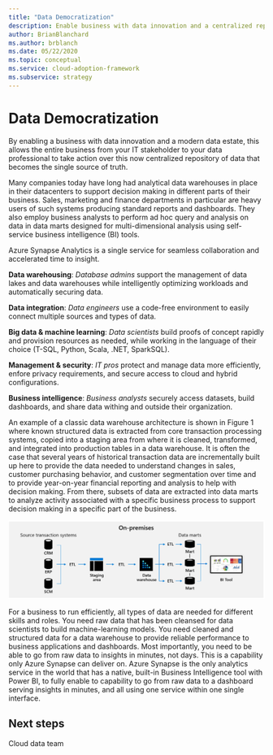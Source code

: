 ```yaml
---
title: "Data Democratization"
description: Enable business with data innovation and a centralized repository of data that becomes the single source of truth.
author: BrianBlanchard
ms.author: brblanch
ms.date: 05/22/2020
ms.topic: conceptual
ms.service: cloud-adoption-framework
ms.subservice: strategy
---
```


# Data Democratization

By enabling a business with data innovation and a modern data estate, this allows the entire business from your IT stakeholder to your data professional to take action over this now centralized repository of data that becomes the single source of truth.

Many companies today have long had analytical data warehouses in place in their datacenters to support decision making in different parts of their business. Sales, marketing and finance departments in particular are heavy users of such systems producing standard reports and dashboards. They also employ business analysts to perform ad hoc query and analysis on data in data marts designed for multi-dimensional analysis using self-service business intelligence (BI) tools.  

Azure Synapse Analytics is a single service for seamless collaboration and accelerated time to insight.

**Data warehousing**: *Database admins* support the management of data lakes and data warehouses while intelligently optimizing workloads and automatically securing data.

**Data integration**: *Data engineers* use a code-free environment to easily connect multiple sources and types of data.

**Big data & machine learning**: *Data scientists* build proofs of concept rapidly and provision resources as needed, while working in the language of their choice (T-SQL, Python, Scala, .NET, SparkSQL).

**Management & security**: *IT pros* protect and manage data more efficiently, enfore privacy requirements, and secure access to cloud and hybrid configurations.

**Business intelligence**: *Business analysts* securely access datasets, build dashboards, and share data withing and outside their organization.

An example of a classic data warehouse architecture is shown in Figure 1 where known structured data is extracted from core transaction processing systems, copied into a staging area from where it is cleaned, transformed, and integrated into production tables in a data warehouse. It is often the case that several years of historical transaction data are incrementally built up here to provide the data needed to understand changes in sales, customer purchasing behavior, and customer segmentation over time and to provide year-on-year financial reporting and analysis to help with decision making. From there, subsets of data are extracted into data marts to analyze activity associated with a specific business process to support decision making in a specific part of the business.

![The classic data warehouse: the main data sources to a data warehouse have been transactional application databases](../../_images/analytics/the-classic-data-warehouse.png)

For a business to run efficiently, all types of data are needed for different skills and roles. You need raw data that has been cleansed for data scientists to build machine-learning models. You need cleaned and structured data for a data warehouse to provide reliable performance to business applications and dashboards. Most importantly, you need to be able to go from raw data to insights in minutes, not days. This is a capability only Azure Synapse can deliver on. Azure Synapse is the only analytics service in the world that has a native, built-in Business Intelligence tool with Power BI, to fully enable to capability to go from raw data to a dashboard serving insights in minutes, and all using one service within one single interface.

## Next steps

<!-- TODO: More detail needed here. -->

Cloud data team
